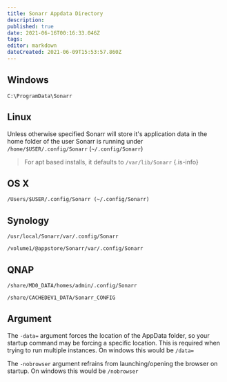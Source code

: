 ```yaml
---
title: Sonarr Appdata Directory
description: 
published: true
date: 2021-06-16T00:16:33.046Z
tags: 
editor: markdown
dateCreated: 2021-06-09T15:53:57.860Z
---
```


## Windows

`C:\ProgramData\Sonarr`

## Linux

Unless otherwise specified Sonarr will store it's application data in the home folder of the user Sonarr is running under `/home/$USER/.config/Sonarr` (`~/.config/Sonarr`)

> For apt based installs, it defaults to `/var/lib/Sonarr`
{.is-info}

## OS X

`/Users/$USER/.config/Sonarr (~/.config/Sonarr)`

## Synology

`/usr/local/Sonarr/var/.config/Sonarr`

`/volume1/@appstore/Sonarr/var/.config/Sonarr`

## QNAP

`/share/MD0_DATA/homes/admin/.config/Sonarr`

`/share/CACHEDEV1_DATA/Sonarr_CONFIG`

## Argument

The `-data=` argument forces the location of the AppData folder, so your startup command may be forcing a specific location. This is required when trying to run multiple instances. On windows this would be `/data=`

The `-nobrowser` argument refrains from launching/opening the browser on startup. On windows this would be `/nobrowser`
